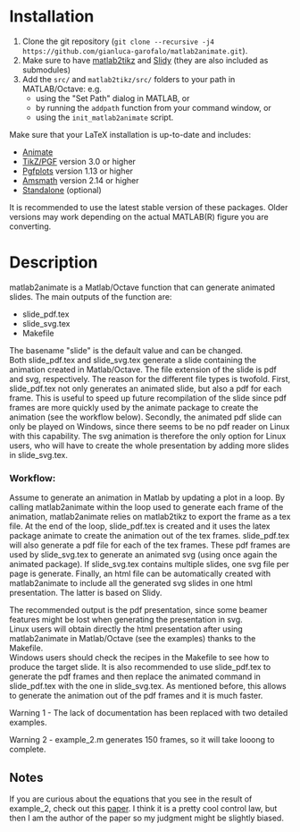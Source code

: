 Installation
============

1. Clone the git repository (`git clone --recursive -j4 https://github.com/gianluca-garofalo/matlab2animate.git`).
2. Make sure to have [matlab2tikz](https://github.com/matlab2tikz/matlab2tikz) and [Slidy](https://www.w3.org/Talks/Tools/Slidy2/#(1))
    (they are also included as submodules)
3. Add the `src/` and `matlab2tikz/src/` folders to your path in MATLAB/Octave: e.g. 
    - using the "Set Path" dialog in MATLAB, or 
    - by running the `addpath` function from your command window, or
    - using the `init_matlab2animate` script.

Make sure that your LaTeX installation is up-to-date and includes:

* [Animate](https://ctan.org/pkg/animate)
* [TikZ/PGF](http://www.ctan.org/pkg/pgf) version 3.0 or higher
* [Pgfplots](http://www.ctan.org/pkg/pgfplots) version 1.13 or higher
* [Amsmath](https://www.ctan.org/pkg/amsmath) version 2.14 or higher
* [Standalone](http://www.ctan.org/pkg/standalone) (optional)

It is recommended to use the latest stable version of these packages.
Older versions may work depending on the actual MATLAB(R) figure you are converting.


Description
=====

matlab2animate is a Matlab/Octave function that can generate animated slides.
The main outputs of the function are:
- slide_pdf.tex
- slide_svg.tex
- Makefile

The basename "slide" is the default value and can be changed.\
Both slide_pdf.tex and slide_svg.tex generate a slide containing the animation created in Matlab/Octave.
The file extension of the slide is pdf and svg, respectively.
The reason for the different file types is twofold.
First, slide_pdf.tex not only generates an animated slide, but also a pdf for each frame.
This is useful to speed up future recompilation of the slide since pdf frames are more quickly used by the animate package to create the animation (see the workflow below).
Secondly, the animated pdf slide can only be played on Windows, since there seems to be no pdf reader on Linux with this capability.
The svg animation is therefore the only option for Linux users, who will have to create the whole presentation by adding more slides in slide_svg.tex.

### Workflow:
Assume to generate an animation in Matlab by updating a plot in a loop.
By calling matlab2animate within the loop used to generate each frame of the animation, matlab2animate relies on matlab2tikz to export the frame as a tex file.
At the end of the loop, slide_pdf.tex is created and it uses the latex package animate to create the animation out of the tex frames.
slide_pdf.tex will also generate a pdf file for each of the tex frames.
These pdf frames are used by slide_svg.tex to generate an animated svg (using once again the animated package).
If slide_svg.tex contains multiple slides, one svg file per page is generate.
Finally, an html file can be automatically created with matlab2animate to include all the generated svg slides in one html presentation.
The latter is based on Slidy.

The recommended output is the pdf presentation, since some beamer features might be lost when generating the presentation in svg.\
Linux users will obtain directly the html presentation after using matlab2animate in Matlab/Octave (see the examples) thanks to the Makefile.\
Windows users should check the recipes in the Makefile to see how to produce the target slide.
It is also recommended to use slide_pdf.tex to generate the pdf frames and then replace the animated command in slide_pdf.tex with the one in slide_svg.tex.
As mentioned before, this allows to generate the animation out of the pdf frames and it is much faster.


Warning 1 - The lack of documentation has been replaced with two detailed examples.

Warning 2 - example_2.m generates 150 frames, so it will take looong to complete.


Notes
-----

If you are curious about the equations that you see in the result of example_2, check out this [paper](https://elib.dlr.de/128416/1/root.pdf).
I think it is a pretty cool control law, but then I am the author of the paper so my judgment might be slightly biased.
